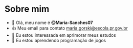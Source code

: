 # Sobre mim
- 👋 Olá, meu nome é **@Maria-Sanches07**
- 👍 Meu email para contato maria.gorski@escola.pr.gov.br
- 👀 Eu estou interessada em aprimorar meus estudos
- 🌱 Eu estou aprendendo programação de jogos
